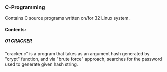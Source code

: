 ### C-Programming
Contains C source programs written on/for 32 Linux system.

#### Contents:

##### 01 CRACKER
"cracker.c" is a program that takes as an argument hash generated by "crypt" function, and via "brute force" approach, searches for the password used to generate given hash string.

